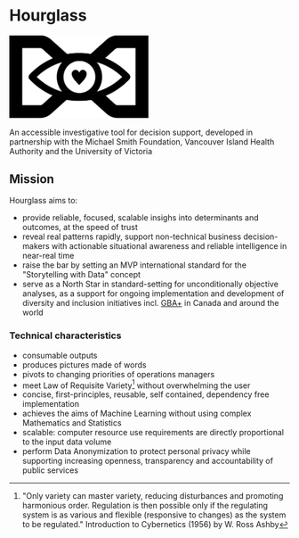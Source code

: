 # Hourglass

<img src="hourglass.png" width="250">

An accessible investigative tool for decision support, developed in partnership with the Michael Smith Foundation, Vancouver Island Health Authority and the University of Victoria 

## Mission
Hourglass aims to:
* provide reliable, focused, scalable insighs into determinants and outcomes, at the speed of trust
* reveal real patterns rapidly, support non-technical business decision-makers with actionable situational awareness and reliable intelligence in near-real time 
* raise the bar by setting an MVP international standard for the "Storytelling with Data" concept  
* serve as a North Star in standard-setting for unconditionally objective analyses, as a support for ongoing implementation and development of diversity and inclusion initiatives incl. [GBA+](https://www2.gov.bc.ca/assets/gov/british-columbians-our-governments/services-policies-for-government/gender-equity/factsheet-gba.pdf) in Canada and around the world

### Technical characteristics
* consumable outputs
* produces pictures made of words
* pivots to changing priorities of operations managers
* meet Law of Requisite Variety[^1] without overwhelming the user
* concise, first-principles, reusable, self contained, dependency free implementation
* achieves the aims of Machine Learning without using complex Mathematics and Statistics
* scalable: computer resource use requirements are directly proportional to the input data volume
* perform Data Anonymization to protect personal privacy while supporting increasing openness, transparency and accountability of public services

[^1]: "Only variety can master variety, reducing disturbances and promoting harmonious order. Regulation is then possible only if the regulating system is as various and flexible (responsive to changes) as the system to be regulated." Introduction to Cybernetics (1956) by W. Ross Ashby

